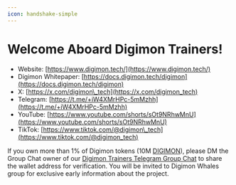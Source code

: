 ```yaml
---
icon: handshake-simple
---
```


# Welcome Aboard Digimon Trainers!

* Website: [https://www.digimon.tech/](https://www.digimon.tech/)
* Digimon Whitepaper: [https://docs.digimon.tech/digimon](https://docs.digimon.tech/digimon)
* X: [https://x.com/digimon\_tech](https://x.com/digimon_tech)
* Telegram: [https://t.me/+iW4XMrHPc-5mMzhh](https://t.me/+iW4XMrHPc-5mMzhh)
* YouTube: [https://www.youtube.com/shorts/sOt9NRhwMnU](https://www.youtube.com/shorts/sOt9NRhwMnU)
* TikTok: [https://www.tiktok.com/@digimon\_tech](https://www.tiktok.com/@digimon_tech)



If you own more than 1% of Digimon tokens (10M [DIGIMON](https://pump.fun/coin/WEmjxPMGXEW1Nvc4rCgRKiWHj1H1tvhPsKMw2yvpump)), please DM the Group Chat owner of our [Digimon Trainers Telegram Group Chat](https://t.me/+iW4XMrHPc-5mMzhh) to share the wallet address for verification. You will be invited to Digimon Whales group for exclusive early information about the project.

